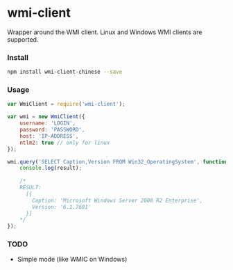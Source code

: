 # wmi-client
Wrapper around the WMI client. Linux and Windows WMI clients are supported.

### Install
```bash
npm install wmi-client-chinese --save
```

### Usage
```javascript
var WmiClient = require('wmi-client');

var wmi = new WmiClient({
    username: 'LOGIN',
    password: 'PASSWORD',
    host: 'IP-ADDRESS',
    ntlm2: true // only for linux
});

wmi.query('SELECT Caption,Version FROM Win32_OperatingSystem', function (err, result) {
    console.log(result);
    
    /*
    RESULT:
      [{
        Caption: 'Microsoft Windows Server 2008 R2 Enterprise',
        Version: '6.1.7601'
      }]
    */
});
```

### TODO
* Simple mode (like WMIC on Windows)
